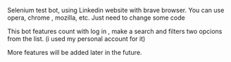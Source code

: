 Selenium test bot, using Linkedin website with brave browser. You can use opera, chrome , mozilla, etc. Just need to change some code

This bot features count with log in , make a search and filters two opcions from the list. (i used my personal account for it)

More features will be added later in the future. 
